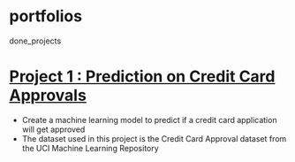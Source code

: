 
# portfolios
done_projects

# [Project 1 : Prediction on Credit Card Approvals](https://github.com/christineoeoeo/my_Portfolios)
* Create a machine learning model to predict if a credit card application will get approved
* The dataset used in this project is the Credit Card Approval dataset from the UCI Machine Learning Repository
